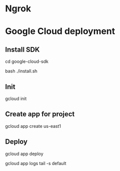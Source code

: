 # Ngrok



# Google Cloud deployment

## Install SDK
cd google-cloud-sdk

bash ./install.sh

## Init
gcloud init

## Create app for project
gcloud app create
us-east1

## Deploy 
gcloud app deploy

gcloud app logs tail -s default